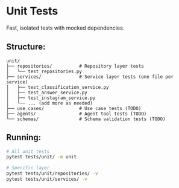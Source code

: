 # Unit Tests

Fast, isolated tests with mocked dependencies.

## Structure:

```
unit/
├── repositories/          # Repository layer tests
│   └── test_repositories.py
├── services/              # Service layer tests (one file per service)
│   ├── test_classification_service.py
│   ├── test_answer_service.py
│   ├── test_instagram_service.py
│   └── ... (add more as needed)
├── use_cases/             # Use case tests (TODO)
├── agents/                # Agent tool tests (TODO)
└── schemas/               # Schema validation tests (TODO)
```

## Running:

```bash
# All unit tests
pytest tests/unit/ -m unit

# Specific layer
pytest tests/unit/repositories/ -v
pytest tests/unit/services/ -v
```
